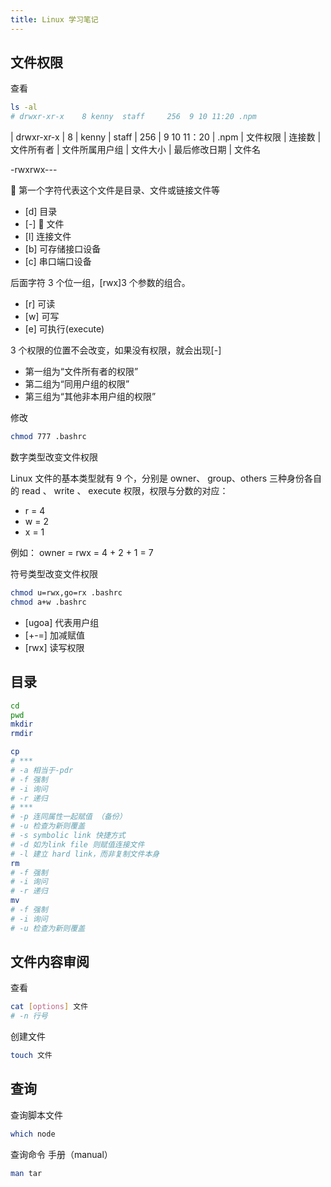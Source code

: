 ```yaml
---
title: Linux 学习笔记
---
```


## 文件权限

查看

```bash
ls -al
# drwxr-xr-x    8 kenny  staff     256  9 10 11:20 .npm
```

| drwxr-xr-x | 8 | kenny | staff | 256 | 9 10 11：20 | .npm
| 文件权限 | 连接数 | 文件所有者 | 文件所属用户组 | 文件大小 | 最后修改日期 | 文件名

-rwxrwx---

 第一个字符代表这个文件是目录、文件或链接文件等

- [d] 目录
- [-]  文件
- [l] 连接文件
- [b] 可存储接口设备
- [c] 串口端口设备

后面字符 3 个位一组，[rwx]3 个参数的组合。

- [r] 可读
- [w] 可写
- [e] 可执行(execute)

3 个权限的位置不会改变，如果没有权限，就会出现[-]

- 第一组为“文件所有者的权限”
- 第二组为“同用户组的权限”
- 第三组为“其他非本用户组的权限”

修改

```bash
chmod 777 .bashrc
```

数字类型改变文件权限

Linux 文件的基本类型就有 9 个，分别是 owner、 group、others 三种身份各自的 read 、 write 、 execute 权限，权限与分数的对应：

- r = 4
- w = 2
- x = 1

例如： owner = rwx = 4 + 2 + 1 = 7

符号类型改变文件权限

```bash
chmod u=rwx,go=rx .bashrc
chmod a+w .bashrc
```

- [ugoa] 代表用户组
- [+-=] 加减赋值
- [rwx] 读写权限

## 目录

```bash
cd
pwd
mkdir
rmdir
```

```bash
cp
# ***
# -a 相当于-pdr
# -f 强制
# -i 询问
# -r 递归
# ***
# -p 连同属性一起赋值 （备份）
# -u 检查为新则覆盖
# -s symbolic link 快捷方式
# -d 如为link file 则赋值连接文件
# -l 建立 hard link，而非复制文件本身
rm
# -f 强制
# -i 询问
# -r 递归
mv
# -f 强制
# -i 询问
# -u 检查为新则覆盖
```

## 文件内容审阅

查看

```bash
cat [options] 文件
# -n 行号
```

创建文件

```bash
touch 文件
```

## 查询

查询脚本文件

```bash
which node
```

查询命令 手册（manual）

```bash
man tar
```

